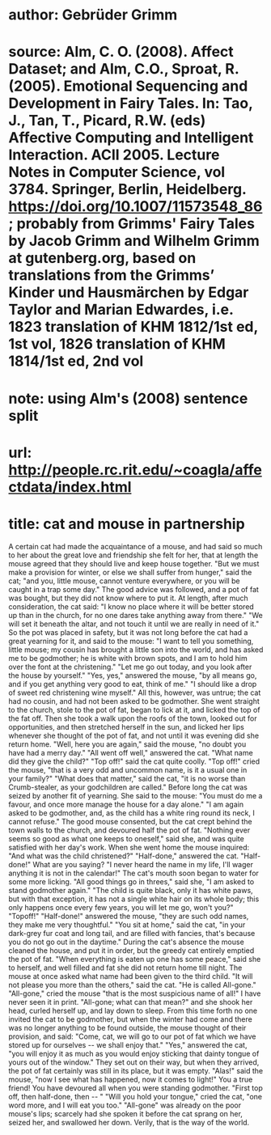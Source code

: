 # author: Gebrüder Grimm
# source: Alm, C. O. (2008). Affect Dataset; and Alm, C.O., Sproat, R. (2005). Emotional Sequencing and Development in Fairy Tales. In: Tao, J., Tan, T., Picard, R.W. (eds) Affective Computing and Intelligent Interaction. ACII 2005. Lecture Notes in Computer Science, vol 3784. Springer, Berlin, Heidelberg. https://doi.org/10.1007/11573548_86; probably from Grimms' Fairy Tales by Jacob Grimm and Wilhelm Grimm at gutenberg.org, based on translations from the Grimms’ Kinder und Hausmärchen by Edgar Taylor and Marian Edwardes, i.e. 1823 translation of KHM 1812/1st ed, 1st vol, 1826 translation of KHM 1814/1st ed, 2nd vol
# note: using Alm's (2008) sentence split
# url: http://people.rc.rit.edu/~coagla/affectdata/index.html
# title: cat and mouse in partnership

A certain cat had made the acquaintance of a mouse, and had said so much to her about the great love and friendship she felt for her, that at length the mouse agreed that they should live and keep house together.
"But we must make a provision for winter, or else we shall suffer from hunger," said the cat; "and you, little mouse, cannot venture everywhere, or you will be caught in a trap some day."
The good advice was followed, and a pot of fat was bought, but they did not know where to put it.
At length, after much consideration, the cat said: "I know no place where it will be better stored up than in the church, for no one dares take anything away from there."
"We will set it beneath the altar, and not touch it until we are really in need of it."
So the pot was placed in safety, but it was not long before the cat had a great yearning for it, and said to the mouse: "I want to tell you something, little mouse; my cousin has brought a little son into the world, and has asked me to be godmother; he is white with brown spots, and I am to hold him over the font at the christening."
"Let me go out today, and you look after the house by yourself."
"Yes, yes," answered the mouse, "by all means go, and if you get anything very good to eat, think of me."
"I should like a drop of sweet red christening wine myself."
All this, however, was untrue; the cat had no cousin, and had not been asked to be godmother.
She went straight to the church, stole to the pot of fat, began to lick at it, and licked the top of the fat off.
Then she took a walk upon the roofs of the town, looked out for opportunities, and then stretched herself in the sun, and licked her lips whenever she thought of the pot of fat, and not until it was evening did she return home.
"Well, here you are again," said the mouse, "no doubt you have had a merry day."
"All went off well," answered the cat.
"What name did they give the child?"
"Top off!" said the cat quite coolly.
"Top off!" cried the mouse, "that is a very odd and uncommon name, is it a usual one in your family?"
"What does that matter," said the cat, "it is no worse than Crumb-stealer, as your godchildren are called."
Before long the cat was seized by another fit of yearning.
She said to the mouse: "You must do me a favour, and once more manage the house for a day alone."
"I am again asked to be godmother, and, as the child has a white ring round its neck, I cannot refuse."
The good mouse consented, but the cat crept behind the town walls to the church, and devoured half the pot of fat.
"Nothing ever seems so good as what one keeps to oneself," said she, and was quite satisfied with her day's work.
When she went home the mouse inquired: "And what was the child christened?"
"Half-done," answered the cat.
"Half-done!"
What are you saying?
"I never heard the name in my life, I'll wager anything it is not in the calendar!"
The cat's mouth soon began to water for some more licking.
"All good things go in threes," said she, "I am asked to stand godmother again."
"The child is quite black, only it has white paws, but with that exception, it has not a single white hair on its whole body; this only happens once every few years, you will let me go, won't you?"
"Topoff!"
"Half-done!" answered the mouse, "they are such odd names, they make me very thoughtful."
"You sit at home," said the cat, "in your dark-grey fur coat and long tail, and are filled with fancies, that's because you do not go out in the daytime."
During the cat's absence the mouse cleaned the house, and put it in order, but the greedy cat entirely emptied the pot of fat.
"When everything is eaten up one has some peace," said she to herself, and well filled and fat she did not return home till night.
The mouse at once asked what name had been given to the third child.
"It will not please you more than the others," said the cat.
"He is called All-gone."
"All-gone," cried the mouse "that is the most suspicious name of all!"
I have never seen it in print.
"All-gone; what can that mean?" and she shook her head, curled herself up, and lay down to sleep.
From this time forth no one invited the cat to be godmother, but when the winter had come and there was no longer anything to be found outside, the mouse thought of their provision, and said: "Come, cat, we will go to our pot of fat which we have stored up for ourselves -- we shall enjoy that."
"Yes," answered the cat, "you will enjoy it as much as you would enjoy sticking that dainty tongue of yours out of the window."
They set out on their way, but when they arrived, the pot of fat certainly was still in its place, but it was empty.
"Alas!" said the mouse, "now I see what has happened, now it comes to light!"
You a true friend!
You have devoured all when you were standing godmother.
"First top off, then half-done, then -- " "Will you hold your tongue," cried the cat, "one word more, and I will eat you too."
"All-gone" was already on the poor mouse's lips; scarcely had she spoken it before the cat sprang on her, seized her, and swallowed her down.
Verily, that is the way of the world.
